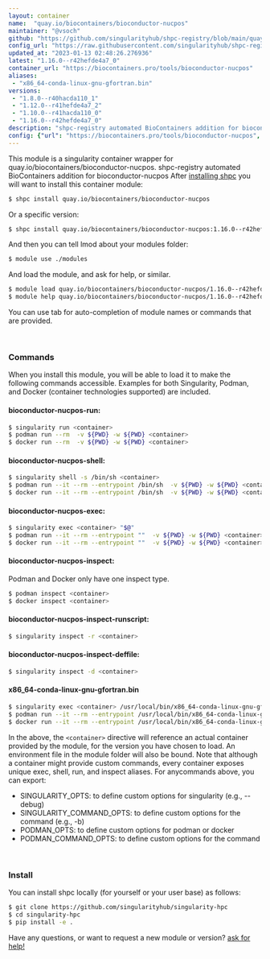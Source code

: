 ```yaml
---
layout: container
name:  "quay.io/biocontainers/bioconductor-nucpos"
maintainer: "@vsoch"
github: "https://github.com/singularityhub/shpc-registry/blob/main/quay.io/biocontainers/bioconductor-nucpos/container.yaml"
config_url: "https://raw.githubusercontent.com/singularityhub/shpc-registry/main/quay.io/biocontainers/bioconductor-nucpos/container.yaml"
updated_at: "2023-01-13 02:48:26.276936"
latest: "1.16.0--r42hefde4a7_0"
container_url: "https://biocontainers.pro/tools/bioconductor-nucpos"
aliases:
 - "x86_64-conda-linux-gnu-gfortran.bin"
versions:
 - "1.8.0--r40hacda110_1"
 - "1.12.0--r41hefde4a7_2"
 - "1.10.0--r41hacda110_0"
 - "1.16.0--r42hefde4a7_0"
description: "shpc-registry automated BioContainers addition for bioconductor-nucpos"
config: {"url": "https://biocontainers.pro/tools/bioconductor-nucpos", "maintainer": "@vsoch", "description": "shpc-registry automated BioContainers addition for bioconductor-nucpos", "latest": {"1.16.0--r42hefde4a7_0": "sha256:922a2425d0f7dfb62c82ae41121354e3b6a3196575975fd4be39a32f93f82015"}, "tags": {"1.8.0--r40hacda110_1": "sha256:f55553a618f780793b4bb5aa0e74a1f98f348508f8e899fdfc277613ff44f562", "1.12.0--r41hefde4a7_2": "sha256:f321ee951faf449d88f7eda042cbc1315611a9d81fe62a2885c7e8fa52a9f0fb", "1.10.0--r41hacda110_0": "sha256:82922799f259227eee3600d4cdcc074e059ca4286e0b88ea63412128d829616f", "1.16.0--r42hefde4a7_0": "sha256:922a2425d0f7dfb62c82ae41121354e3b6a3196575975fd4be39a32f93f82015"}, "docker": "quay.io/biocontainers/bioconductor-nucpos", "aliases": {"x86_64-conda-linux-gnu-gfortran.bin": "/usr/local/bin/x86_64-conda-linux-gnu-gfortran.bin"}}
---
```


This module is a singularity container wrapper for quay.io/biocontainers/bioconductor-nucpos.
shpc-registry automated BioContainers addition for bioconductor-nucpos
After [installing shpc](#install) you will want to install this container module:


```bash
$ shpc install quay.io/biocontainers/bioconductor-nucpos
```

Or a specific version:

```bash
$ shpc install quay.io/biocontainers/bioconductor-nucpos:1.16.0--r42hefde4a7_0
```

And then you can tell lmod about your modules folder:

```bash
$ module use ./modules
```

And load the module, and ask for help, or similar.

```bash
$ module load quay.io/biocontainers/bioconductor-nucpos/1.16.0--r42hefde4a7_0
$ module help quay.io/biocontainers/bioconductor-nucpos/1.16.0--r42hefde4a7_0
```

You can use tab for auto-completion of module names or commands that are provided.

<br>

### Commands

When you install this module, you will be able to load it to make the following commands accessible.
Examples for both Singularity, Podman, and Docker (container technologies supported) are included.

#### bioconductor-nucpos-run:

```bash
$ singularity run <container>
$ podman run --rm  -v ${PWD} -w ${PWD} <container>
$ docker run --rm  -v ${PWD} -w ${PWD} <container>
```

#### bioconductor-nucpos-shell:

```bash
$ singularity shell -s /bin/sh <container>
$ podman run --it --rm --entrypoint /bin/sh  -v ${PWD} -w ${PWD} <container>
$ docker run --it --rm --entrypoint /bin/sh  -v ${PWD} -w ${PWD} <container>
```

#### bioconductor-nucpos-exec:

```bash
$ singularity exec <container> "$@"
$ podman run --it --rm --entrypoint ""  -v ${PWD} -w ${PWD} <container> "$@"
$ docker run --it --rm --entrypoint ""  -v ${PWD} -w ${PWD} <container> "$@"
```

#### bioconductor-nucpos-inspect:

Podman and Docker only have one inspect type.

```bash
$ podman inspect <container>
$ docker inspect <container>
```

#### bioconductor-nucpos-inspect-runscript:

```bash
$ singularity inspect -r <container>
```

#### bioconductor-nucpos-inspect-deffile:

```bash
$ singularity inspect -d <container>
```


#### x86_64-conda-linux-gnu-gfortran.bin

```bash
$ singularity exec <container> /usr/local/bin/x86_64-conda-linux-gnu-gfortran.bin
$ podman run --it --rm --entrypoint /usr/local/bin/x86_64-conda-linux-gnu-gfortran.bin   -v ${PWD} -w ${PWD} <container> -c " $@"
$ docker run --it --rm --entrypoint /usr/local/bin/x86_64-conda-linux-gnu-gfortran.bin   -v ${PWD} -w ${PWD} <container> -c " $@"
```



In the above, the `<container>` directive will reference an actual container provided
by the module, for the version you have chosen to load. An environment file in the
module folder will also be bound. Note that although a container
might provide custom commands, every container exposes unique exec, shell, run, and
inspect aliases. For anycommands above, you can export:

 - SINGULARITY_OPTS: to define custom options for singularity (e.g., --debug)
 - SINGULARITY_COMMAND_OPTS: to define custom options for the command (e.g., -b)
 - PODMAN_OPTS: to define custom options for podman or docker
 - PODMAN_COMMAND_OPTS: to define custom options for the command

<br>

### Install

You can install shpc locally (for yourself or your user base) as follows:

```bash
$ git clone https://github.com/singularityhub/singularity-hpc
$ cd singularity-hpc
$ pip install -e .
```

Have any questions, or want to request a new module or version? [ask for help!](https://github.com/singularityhub/singularity-hpc/issues)